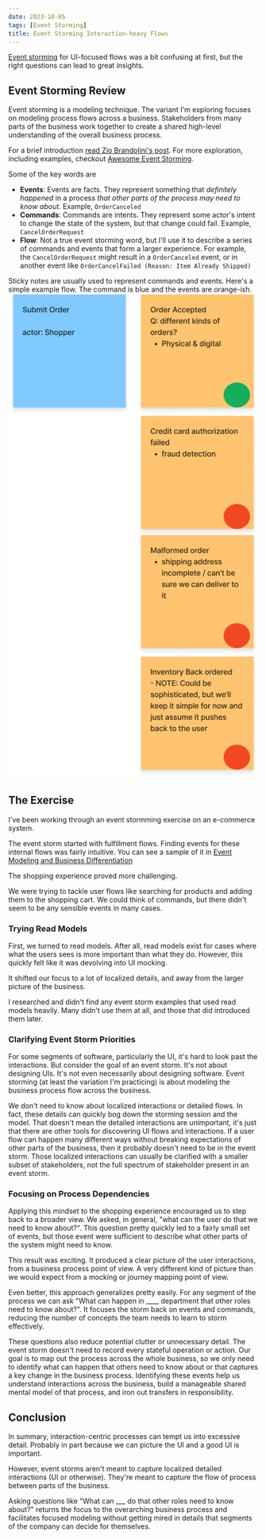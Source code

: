 ```yaml
---
date: 2023-10-05
tags: [Event Storming]
title: Event Storming Interaction-heavy Flows
---
```


[Event storming](http://ziobrando.blogspot.com/2013/11/introducing-event-storming.html) for UI-focused flows was a bit confusing at first,
but the right questions can lead to great insights.
<!--more-->

## Event Storming Review

Event storming is a modeling technique. The variant I'm exploring focuses on modeling process flows across a business.
Stakeholders from many parts of the business work together to create a shared high-level understanding of the overall business process. 

For a brief introduction [read Zio Brandolini's post](http://ziobrando.blogspot.com/2013/11/introducing-event-storming.html). For more exploration, including examples,
checkout [Awesome Event Storming](https://github.com/mariuszgil/awesome-eventstorming).


Some of the key words are 
- **Events**: Events are facts. They represent something that *definitely happened* in a process *that other parts of the process may need to know about*. Example, `OrderCanceled`
- **Commands**: Commands are intents. They represent some actor's intent to change the state of the system, but that change could fail. Example, `CancelOrderRequest`
- **Flow**: Not a true event storming word, but I'll use it to describe a series of commands and events that form a larger experience. For example, the `CancelOrderRequest` might result in a `OrderCanceled` event, or in another event like `OrderCancelFailed (Reason: Item Already Shipped)`

Sticky notes are usually used to represent commands and events. Here's a simple example flow. The command is blue and the events are orange-ish.
![Submit order flow](../../../static/post-media/Event-Storm/event-storm-submit-order.png)

## The Exercise 

I've been working through an event stormming exercise on an e-commerce system.

The event storm started with fulfillment flows. Finding events for these internal flows was fairly intuitive. You can see a sample of it in [Event Modeling and Business Differentiation](../../posts/2023/2023-09-10-Event-Modeling-and-business-differentiation.md)

The shopping experience proved more challenging. 

We were trying to tackle user flows like searching for products and adding them to the shopping cart.
We could think of commands, but there didn't seem to be any sensible events in many cases. 

### Trying Read Models

First, we turned to read models. After all, read models exist for cases where what the users sees is more important than what they do. However, this quickly felt like it was devolving into UI mocking. 

It shifted our focus to a lot of localized details, and away from the larger picture of the business. 

I researched and didn't find any event storm examples that used read models heavily. 
Many didn't use them at all, and those that did introduced them later.

### Clarifying Event Storm Priorities

For some segments of software, particularly the UI, it's hard to look past the interactions. But consider the goal of an event storm. It's not about designing UIs. It's not even necessarily about designing software. Event storming (at least the variation I'm practicing) is about modeling the business process flow across the business. 

We don't need to know about localized interactions or detailed flows. In fact, these details can quickly bog down the storming session and the model. That doesn't mean the detailed interactions are unimportant, it's just that there are other tools for discovering UI flows and interactions. If a user flow can happen many different ways without breaking expectations of other parts of the business, then it probably doesn't need to be in the event storm. Those localized interactions can usually be clarified with a smaller subset of stakeholders, not the full spectrum of stakeholder present in an event storm.

### Focusing on Process Dependencies

Applying this mindset to the shopping experience encouraged us to step back to a broader view. We asked, in general, "what can the user do that we need to know about?". This question pretty quickly led to a fairly small set of events, but those event were sufficient to describe what other parts of the system might need to know.

This result was exciting. It produced a clear picture of the user interactions, from a business process point of view. A very different kind of picture than we would expect from a mocking or journey mapping point of view.

Even better, this approach generalizes pretty easily. For any segment of the process we can ask "What can happen in ____ department that other roles need to know about?". 
It focuses the storm back on events and commands, reducing the number of concepts the team needs to learn to storm effectively.

These questions also reduce potential clutter or unnecessary detail. The event storm doesn't need to record every stateful operation or action. Our goal is to map out the process across the whole business, so we only need to identify what can happen that others need to know about or that captures a key change in the business process. Identifying these events help us understand interactions across the business, build a manageable shared mental model of that process, and iron out transfers in responsibility.

## Conclusion

In summary, interaction-centric processes can tempt us into excessive detail. Probably in part because we can picture the UI and a good UI is important.

However, event storms aren't meant to capture localized detailed interactions (UI or otherwise). They're meant to capture the flow of process between parts of the business.

Asking questions like "What can ___ do that other roles need to know about?" returns the focus to the overarching business process and 
facilitates focused modeling without getting mired in details that segments of the company can decide for themselves.
 